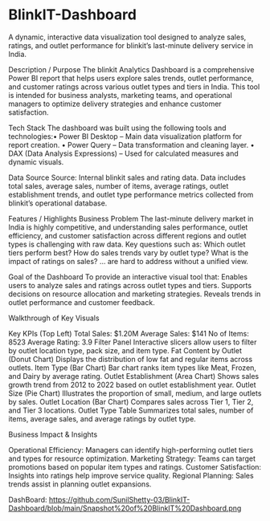 # BlinkIT-Dashboard 
A dynamic, interactive data visualization tool designed to analyze sales, ratings, and outlet performance for blinkit’s last-minute delivery service in India.

Description / Purpose
The blinkit Analytics Dashboard is a comprehensive Power BI report that helps users explore sales trends, outlet performance, and customer ratings across various outlet types and tiers in India. This tool is intended for business analysts, marketing teams, and operational managers to optimize delivery strategies and enhance customer satisfaction.

Tech Stack
The dashboard was built using the following tools and technologies:• Power BI Desktop – Main data visualization platform for report creation.
• Power Query – Data transformation and cleaning layer.
•  DAX (Data Analysis Expressions) – Used for calculated measures and dynamic visuals.

Data Source
Source: Internal blinkit sales and rating data.
Data includes total sales, average sales, number of items, average ratings, outlet establishment trends, and outlet type performance metrics collected from blinkit’s operational database.

Features / Highlights
Business Problem
The last-minute delivery market in India is highly competitive, and understanding sales performance, outlet efficiency, and customer satisfaction across different regions and outlet types is challenging with raw data.
Key questions such as: Which outlet tiers perform best? How do sales trends vary by outlet type? What is the impact of ratings on sales? … are hard to address without a unified view.

Goal of the Dashboard
To provide an interactive visual tool that:
Enables users to analyze sales and ratings across outlet types and tiers.
Supports decisions on resource allocation and marketing strategies.
Reveals trends in outlet performance and customer feedback.

Walkthrough of Key Visuals

Key KPIs (Top Left) Total Sales: $1.20M 
Average Sales: $141 
No of Items: 8523 
Average Rating: 3.9
Filter Panel Interactive slicers allow users to filter by outlet location type, pack size, and item type.
Fat Content by Outlet (Donut Chart) Displays the distribution of low fat and regular items across outlets.
Item Type (Bar Chart) Bar chart ranks item types like Meat, Frozen, and Dairy by average rating.
Outlet Establishment (Area Chart) Shows sales growth trend from 2012 to 2022 based on outlet establishment year.
Outlet Size (Pie Chart) Illustrates the proportion of small, medium, and large outlets by sales.
Outlet Location (Bar Chart) Compares sales across Tier 1, Tier 2, and Tier 3 locations.
Outlet Type Table Summarizes total sales, number of items, average sales, and average ratings by outlet type.

Business Impact & Insights

Operational Efficiency: Managers can identify high-performing outlet tiers and types for resource optimization.
Marketing Strategy: Teams can target promotions based on popular item types and ratings.
Customer Satisfaction: Insights into ratings help improve service quality.
Regional Planning: Sales trends assist in planning outlet expansions.

DashBoard:
https://github.com/SunilShetty-03/BlinkIT-Dashboard/blob/main/Snapshot%20of%20BlinkIT%20Dashboard.png



